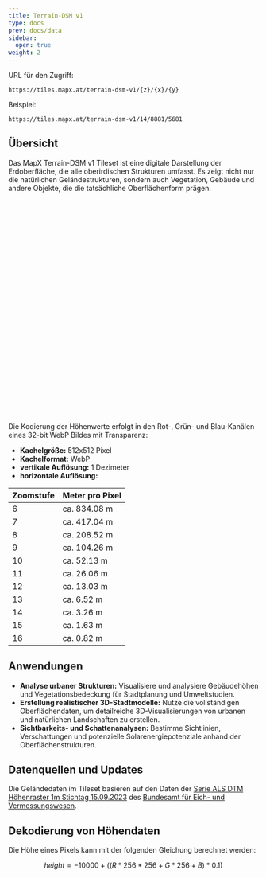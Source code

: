```yaml
---
title: Terrain-DSM v1
type: docs
prev: docs/data
sidebar:
  open: true
weight: 2
---
```




URL für den Zugriff: 
```
https://tiles.mapx.at/terrain-dsm-v1/{z}/{x}/{y}
```

Beispiel:
```
https://tiles.mapx.at/terrain-dsm-v1/14/8881/5681
```

## **Übersicht**


Das MapX Terrain-DSM v1 Tileset ist eine digitale Darstellung der Erdoberfläche, die alle oberirdischen Strukturen umfasst. Es zeigt nicht nur die natürlichen Geländestrukturen, sondern auch Vegetation, Gebäude und andere Objekte, die die tatsächliche Oberflächenform prägen.

<br/>
<link href="https://unpkg.com/maplibre-gl@latest/dist/maplibre-gl.css" rel="stylesheet">

<div id="map" style="width: 100%; height: 400px;"></div>

<script src="https://unpkg.com/maplibre-gl@latest/dist/maplibre-gl.js"></script>
<script>
  document.addEventListener("DOMContentLoaded", function () {
    const map = new maplibregl.Map({
      container: 'map',
      style: {
        "version": 8,
        "name": "mapx basemap",
        "sources": {
          "hillshadeSource": {
            "type": "raster-dem",
            "tiles": [
              "https://tiles.mapx.at/terrain-dsm-v1/{z}/{x}/{y}"
            ],
            "tileSize": 512,
            "minzoom": 6,
            "maxzoom": 18
          }
        },
        "sprite": "https://maputnik.github.io/osm-liberty/sprites/osm-liberty",
        "glyphs": "https://orangemug.github.io/font-glyphs/glyphs/{fontstack}/{range}.pbf",
        "layers": [
          {
            "id": "hillshade",
            "type": "hillshade",
            "source": "hillshadeSource",
            "minzoom": 6,
            "maxzoom": 18,
            "layout": {},
            "paint": {
              "hillshade-shadow-color": "#aaaaaa",
              "hillshade-highlight-color": "#ffffff"
            }
          }
        ],
        "id": "mapx-hillshade"
      },
      center: [15.16, 48.207],
      zoom: 14,
      attributionControl: false, // Aktiviert das Attribution Control
      minZoom: 6,
      maxZoom: 18
    });

    map.addControl(
      new maplibregl.AttributionControl({
        customAttribution: '<a href="https://data.bev.gv.at" target="_blank">Datenquelle: ©BEV data.bev.gv.at</a>'
      })
    );

    // Add Fullscreen Control
    map.addControl(new maplibregl.FullscreenControl());
  });
</script>


<br/>

Die Kodierung der Höhenwerte erfolgt in den Rot-, Grün- und Blau-Kanälen eines 32-bit WebP Bildes mit Transparenz:  
- **Kachelgröße:** 512x512 Pixel  
- **Kachelformat:** WebP  
- **vertikale Auflösung:** 1 Dezimeter  
- **horizontale Auflösung:**

| **Zoomstufe** | **Meter pro Pixel** |
|------------|-------------------------------|
| 6          | ca. 834.08 m                 |
| 7          | ca. 417.04 m                 |
| 8          | ca. 208.52 m                 |
| 9          | ca. 104.26 m                 |
| 10         | ca. 52.13 m                  |
| 11         | ca. 26.06 m                  |
| 12         | ca. 13.03 m                  |
| 13         | ca. 6.52 m                   |
| 14         | ca. 3.26 m                   |
| 15         | ca. 1.63 m                   |
| 16         | ca. 0.82 m                   |




## **Anwendungen**

- **Analyse urbaner Strukturen:** Visualisiere und analysiere Gebäudehöhen und Vegetationsbedeckung für Stadtplanung und Umweltstudien.  
- **Erstellung realistischer 3D-Stadtmodelle:** Nutze die vollständigen Oberflächendaten, um detailreiche 3D-Visualisierungen von urbanen und natürlichen Landschaften zu erstellen.  
- **Sichtbarkeits- und Schattenanalysen:** Bestimme Sichtlinien, Verschattungen und potenzielle Solarenergiepotenziale anhand der Oberflächenstrukturen.  


## **Datenquellen und Updates**

Die Geländedaten im Tileset basieren auf den Daten der [Serie ALS DTM Höhenraster 1m Stichtag 15.09.2023](https://data.bev.gv.at/geonetwork/srv/api/records/5b510b4a-f592-4c02-991f-012cb1a65ea9) des [Bundesamt für Eich- und Vermessungswesen](https://www.bev.gv.at/).  


## **Dekodierung von Höhendaten**

Die Höhe eines Pixels kann mit der folgenden Gleichung berechnet werden:  

```math
height = -10000 + ((R * 256 * 256 + G * 256 + B) * 0.1)
```